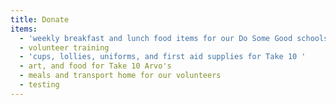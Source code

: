```yaml
---
title: Donate
items:
  - 'weekly breakfast and lunch food items for our Do Some Good schools '
  - volunteer training
  - 'cups, lollies, uniforms, and first aid supplies for Take 10 '
  - art, and food for Take 10 Arvo's
  - meals and transport home for our volunteers
  - testing
---
```

